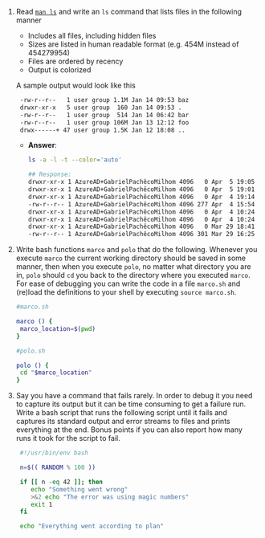 1. Read [`man ls`](https://www.man7.org/linux/man-pages/man1/ls.1.html) and write an `ls` command that lists files in the following manner

   - Includes all files, including hidden files
   - Sizes are listed in human readable format (e.g. 454M instead of 454279954)
   - Files are ordered by recency
   - Output is colorized

   A sample output would look like this

   ```bash
    -rw-r--r--   1 user group 1.1M Jan 14 09:53 baz
    drwxr-xr-x   5 user group  160 Jan 14 09:53 .
    -rw-r--r--   1 user group  514 Jan 14 06:42 bar
    -rw-r--r--   1 user group 106M Jan 13 12:12 foo
    drwx------+ 47 user group 1.5K Jan 12 18:08 ..
   ```

   * **Answer**:

     ```bash
     ls -a -l -t --color='auto'
     
     ## Response:
     drwxr-xr-x 1 AzureAD+GabrielPachêcoMilhom 4096   0 Apr  5 19:05 'Missing CS Semester'/
     drwxr-xr-x 1 AzureAD+GabrielPachêcoMilhom 4096   0 Apr  5 19:01  ./
     drwxr-xr-x 1 AzureAD+GabrielPachêcoMilhom 4096   0 Apr  4 19:14  .git/
     -rw-r--r-- 1 AzureAD+GabrielPachêcoMilhom 4096 277 Apr  4 15:54  README.md
     drwxr-xr-x 1 AzureAD+GabrielPachêcoMilhom 4096   0 Apr  4 10:24 'Mathematics for Computer Science'/
     drwxr-xr-x 1 AzureAD+GabrielPachêcoMilhom 4096   0 Apr  4 10:24 'How to Code Simple Data'/
     drwxr-xr-x 1 AzureAD+GabrielPachêcoMilhom 4096   0 Mar 29 18:41  ../
     -rw-r--r-- 1 AzureAD+GabrielPachêcoMilhom 4096 301 Mar 29 16:25  .gitignore
     
     ```

2. Write bash functions `marco` and `polo` that do the following. Whenever you execute `marco` the current working directory should be saved in some manner, then when you execute `polo`, no matter what directory you are in, `polo` should `cd` you back to the directory where you executed `marco`. For ease of debugging you can write the code in a file `marco.sh` and (re)load the definitions to your shell by executing `source marco.sh`.

   ```bash
   #marco.sh
   
   marco () {
   	marco_location=$(pwd)
   }
   ```

   ```bash
   #polo.sh
   
   polo () {
   	cd "$marco_location"
   }
   ```

3. Say you have a command that fails rarely. In order to debug it you need to capture its output but it can be time consuming to get a failure run. Write a bash script that runs the following script until it fails and captures its standard output and error streams to files and prints everything at the end. Bonus points if you can also report how many runs it took for the script to fail.

   ```bash
    #!/usr/bin/env bash
   
    n=$(( RANDOM % 100 ))
   
    if [[ n -eq 42 ]]; then
       echo "Something went wrong"
       >&2 echo "The error was using magic numbers"
       exit 1
    fi
   
    echo "Everything went according to plan"
   ```